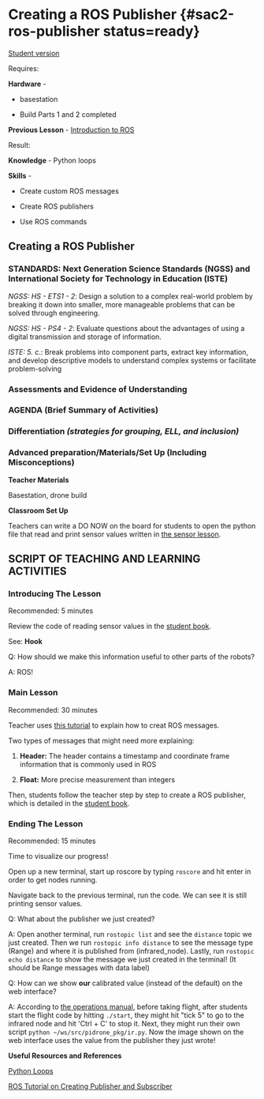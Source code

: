 # Creating a ROS Publisher {#sac2-ros-publisher status=ready}

[Student version](+duckiesky_high_school_student#sac2-ros-publisher)

<div class='requirements' markdown='1'>

Requires: 

**Hardware** - 

- basestation

- Build Parts 1 and 2 completed

**Previous Lesson** - [Introduction to ROS](https://docs.duckietown.org/daffy/downloads/duckiesky_high_school/docs-duckiesky_high_school/branch/daffy/duckiesky_high_school/out/sac2_ros_intro.html)

Result: 

**Knowledge** - Python loops 

**Skills** - 

- Create custom ROS messages

- Create ROS publishers

- Use ROS commands


</div>

## Creating a ROS Publisher


### STANDARDS: Next Generation Science Standards (NGSS) and International Society for Technology in Education (ISTE)

_NGSS: HS - ETS1 - 2_: Design a solution to a complex real-world problem by breaking it down into smaller, more manageable problems that can be solved through engineering.

_NGSS: HS - PS4 - 2_: Evaluate questions about the advantages of using a digital transmission and storage of information.

_ISTE: 5. c._: Break problems into component parts, extract key information, and develop descriptive models to understand complex systems or facilitate problem-solving


### Assessments and Evidence of Understanding


### AGENDA (Brief Summary of Activities)


### Differentiation _(strategies for grouping, ELL, and inclusion)_


### Advanced preparation/Materials/Set Up (Including Misconceptions)

**Teacher Materials**

Basestation, drone build

**Classroom Set Up**

Teachers can write a DO NOW on the board for students to open the python file that read and print sensor values written in [the sensor lesson](https://docs.duckietown.org/daffy/downloads/duckiesky_high_school/docs-duckiesky_high_school/branch/daffy/duckiesky_high_school/out/sac2_sensing_reading.html).


## SCRIPT OF TEACHING AND LEARNING ACTIVITIES


### Introducing The Lesson

Recommended: 5 minutes

Review the code of reading sensor values in the [student book](https://docs.duckietown.org/daffy/downloads/duckiesky_high_school_student/docs-duckiesky_high_school_student/branch/daffy-develop/duckiesky_high_school_student/out/sac2_ros_publisher.html).

See: **Hook**

Q: How should we make this information useful to other parts of the robots?

A: ROS!

### Main Lesson

Recommended: 30 minutes

Teacher uses [this tutorial](https://wiki.ros.org/ROS/Tutorials/CreatingMsgAndSrv) to explain how to creat ROS messages. 

Two types of messages that might need more explaining: 

1. **Header:** The header contains a timestamp and coordinate frame information that is commonly used in ROS

2. **Float:** More precise measurement than integers

Then, students follow the teacher step by step to create a ROS publisher, which is detailed in the [student book](https://docs.duckietown.org/daffy/downloads/duckiesky_high_school_student/docs-duckiesky_high_school_student/branch/daffy-develop/duckiesky_high_school_student/out/sac2_ros_publisher.html).

### Ending The Lesson

Recommended: 15 minutes 

Time to visualize our progress!

Open up a new terminal, start up roscore by typing `roscore` and hit enter in order to get nodes running.

Navigate back to the previous terminal, run the code. We can see it is still printing sensor values.

Q: What about the publisher we just created?

A: Open another terminal, run `rostopic list` and see the `distance` topic we just created. Then we run `rostopic info distance` to see the message type (Range) and where it is published from (infrared_node). Lastly, run `rostopic echo distance` to show the message we just created in the terminal! (It should be Range messages with data label)

Q: How can we show **our** calibrated value (instead of the default) on the web interface?

A: According to [the operations manual](https://docs.duckietown.org/daffy/opmanual_sky/out/flight.html), before taking flight, after students start the flight code by hitting `./start`, they might hit "tick 5" to go to the infrared node and hit 'Ctrl + C' to stop it. Next, they might run their own script `python ~/ws/src/pidrone_pkg/ir.py`. Now the image shown on the web interface uses the value from the publisher they just wrote! 


**Useful Resources and References**

[Python Loops](https://www.learnpython.org/en/Loops)

[ROS Tutorial on Creating Publisher and Subscriber](https://wiki.ros.org/ROS/Tutorials/WritingPublisherSubscriber%28python%29)
